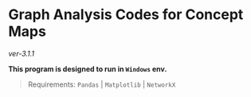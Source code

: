 # Graph Analysis Codes for Concept Maps
*ver-3.1.1*

**This program is designed to run in `Windows` env.**

>Requirements: `Pandas` | `Matplotlib` | `NetworkX`